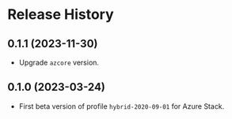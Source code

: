 # Release History

## 0.1.1 (2023-11-30)

- Upgrade `azcore` version.

## 0.1.0 (2023-03-24)

- First beta version of profile `hybrid-2020-09-01` for Azure Stack.
